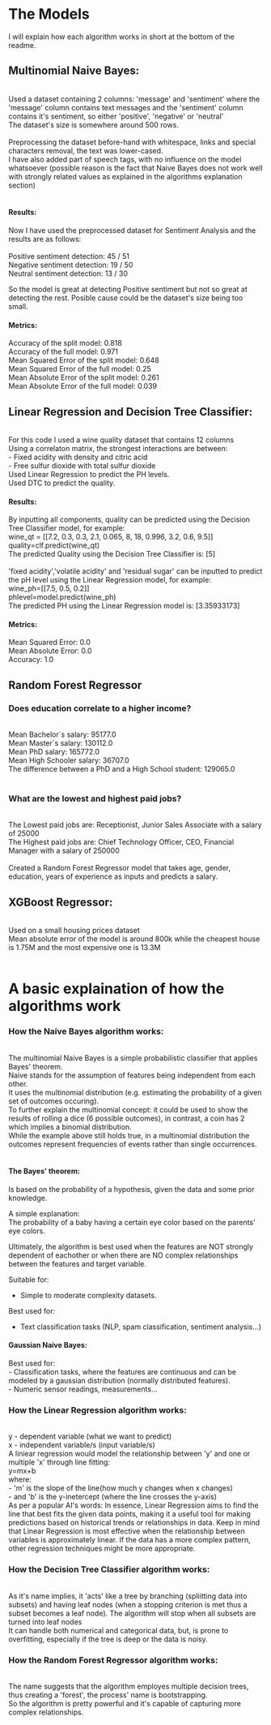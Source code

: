 # The Models<br>
I will explain how each algorithm works in short at the bottom of the readme.
<h2>Multinomial Naive Bayes:</h2> <br>
Used a dataset containing 2 columns: 'message' and 'sentiment' where the 'message' column contains text messages and the 'sentiment' column contains it's sentiment, so either 'positive', 'negative' or 'neutral'<br>
The dataset's size is somewhere around 500 rows.<br><br>
Preprocessing the dataset before-hand with whitespace, links and special characters removal, the text was lower-cased.<br>
I have also added part of speech tags, with no influence on the model whatsoever (possible reason is the fact that Naive Bayes does not work well with strongly related values as explained in the algorithms explanation section) <br><br>
<h4>Results:</h4>
Now I have used the preprocessed dataset for Sentiment Analysis and the results are as follows: <br><br>
Positive sentiment detection: 45 / 51 <br>
Negative sentiment detection: 19 / 50 <br>
Neutral sentiment detection: 13 / 30 <br>

So the model is great at detecting Positive sentiment but not so great at detecting the rest. Posible cause could be the dataset's size being too small.

<h4>Metrics: </h4>
Accuracy of the split model: 0.818 <br>
Accuracy of the full model: 0.971 <br>
Mean Squared Error of the split model: 0.648 <br>
Mean Squared Error of the full model: 0.25 <br>
Mean Absolute Error of the split model: 0.261 <br>
Mean Absolute Error of the full model: 0.039 <br>

<h2>Linear Regression and Decision Tree Classifier:</h2> <br>
For this code I used a wine quality dataset that contains 12 columns<br>
Using a correlaton matrix, the strongest interactions are between:<br>
- Fixed acidity with density and citric acid<br>
- Free sulfur dioxide with total sulfur dioxide<br>
Used Linear Regression to predict the PH levels. <br>
Used DTC to predict the quality. <br>
<h4>Results:</h4>
By inputting all components, quality can be predicted using the Decision Tree Classifier model, for example: <br>
wine_qt = [[7.2, 0.3, 0.3, 2.1, 0.065, 8, 18, 0.996, 3.2, 0.6, 9.5]] <br>
quality=clf.predict(wine_qt)<br>
The predicted Quality using the Decision Tree Classifier is:  [5]<br><br>
'fixed acidity','volatile acidity' and 'residual sugar' can be inputted to predict the pH level using the Linear Regression model, for example: <br>
wine_ph=[[7.5, 0.5, 0.2]] <br>
phlevel=model.predict(wine_ph) <br>
The predicted PH using the Linear Regression model is:  [3.35933173] <br>
<h4>Metrics:</h4> 
Mean Squared Error:  0.0 <br>
Mean Absolute Error:  0.0 <br>
Accuracy:  1.0 <br>

<h2>Random Forest Regressor</h2>
<h3>Does education correlate to a higher income?</h3> <br>
Mean Bachelor`s salary: 95177.0 <br>
Mean Master`s salary: 130112.0 <br>
Mean PhD salary: 165772.0 <br>
Mean High Schooler salary: 36707.0 <br>
The difference between a PhD and a High School student:  129065.0 <br>
<br>
<h3>What are the lowest and highest paid jobs?</h3><br>
The Lowest paid jobs are: Receptionist, Junior Sales Associate with a salary of 25000 <br>
The Highest paid jobs are: Chief Technology Officer, CEO, Financial Manager with a salary of 250000<br>
<br>
Created a Random Forest Regressor model that takes age, gender, education, years of experience as inputs and predicts a salary.<br>

<h2>XGBoost Regressor:</h2><br>
Used on a small housing prices dataset <br>
Mean absolute error of the model is around 800k while the cheapest house is 1.75M and the most expensive one is 13.3M<br><br>



# A basic explaination of how the algorithms work<br>
<h3>How the Naive Bayes algorithm works: </h3> <br>
The multinomial Naive Bayes is a simple probabilistic classifier that applies Bayes' theorem.<br>
Naive stands for the assumption of features being independent from each other.<br>  
It uses the multinomial distribution (e.g. estimating the probability of a given set of outcomes occuring).<br>  
To further explain the multinomial concept: it could be used to show the results of rolling a dice (6 possible outcomes), in contrast, a coin has 2 which implies a binomial distribution.<br>
While the example above still holds true, in a multinomial distribution the outcomes represent frequencies of events rather than single occurrences.<br><br>

<h4>The Bayes' theorem:</h4>
Is based on the probability of a hypothesis, given the data and some prior knowledge.<br>

A simple explanation:<br>
The probability of a baby having a certain eye color based on the parents' eye colors.<br>

Ultimately, the algorithm is best used when the features are NOT strongly dependent of eachother or when there are NO complex relationships between the features and target variable. <br>

Suitable for:<br>
- Simple to moderate complexity datasets.<br>

Best used for:<br>
- Text classification tasks (NLP, spam classification, sentiment analysis...)<br>


<h4>Gaussian Naive Bayes:</h4>
Best used for:<br>
- Classification tasks, where the features are continuous and can be modeled by a gaussian distribution (normally distributed features).<br>
- Numeric sensor readings, measurements...<br>

<h3>How the Linear Regression algorithm works: </h3> <br>
y - dependent variable (what we want to predict)<br>
x - independent variable/s (input variable/s)<br>
A liniear regression would model the relationship between 'y' and one or multiple 'x' through line fitting:<br> y=mx+b<br> where:<br> - 'm' is the slope of the line(how much y changes when x changes)<br>
- and 'b' is the y-inetercept (where the line crosses the y-axis)<br>
As per a popular AI's words: In essence, Linear Regression aims to find the line that best fits the given data points, making it a useful tool for making predictions based on historical trends or relationships in data. Keep in mind that Linear Regression is most effective when the relationship between variables is approximately linear. If the data has a more complex pattern, other regression techniques might be more appropriate.<br>

<h3>How the Decision Tree Classifier algorithm works: </h3> <br>
As it's name implies, it 'acts' like a tree by branching (spliitting  data into subsets) and having leaf nodes (when a stopping criterion is met thus a subset becomes a leaf node). The algorithm will stop when all subsets are turned into leaf nodes<br>
It can handle both numerical and categorical data, but, is prone to overfitting, especially if the tree is deep or the data is noisy.<br>


<h3>How the Random Forest Regressor algorithm works: </h3> <br>
The name suggests that the algorithm employes multiple decision trees, thus creating a 'forest', the process' name is bootstrapping.<br>
So the algorithm is pretty powerful and it's capable of capturing more complex relationships.<br>
